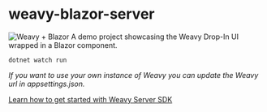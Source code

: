 # weavy-blazor-server
![Weavy + Blazor](https://repository-images.githubusercontent.com/362755894/dc77cc80-ba2f-11eb-8930-01216b378b2a)
A demo project showcasing the Weavy Drop-In UI wrapped in a Blazor component.

```
dotnet watch run
```

*If you want to use your own instance of Weavy you can update the Weavy url in appsettings.json.*
 
[Learn how to get started with Weavy Server SDK](https://www.weavy.com/docs/server/setup?chapter=blazor&topic=chat&menuid=54411598387)
